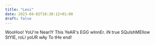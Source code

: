 ```yaml
---
title: "Lexi"
date: 2023-04-02T16:38:12+01:00
draft: false
---
```


WooHoo! YoU're NearlY This YeAR's EGG wInnEr. iN true SQuIshMEllow StYlE, roLl yoUR wAy To tHe end!